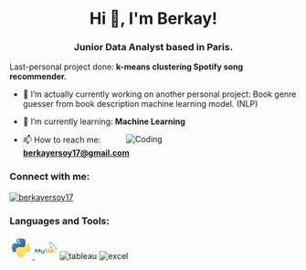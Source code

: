 <h1 align="center">Hi 👋, I'm Berkay!</h1>
<h3 align="center">Junior Data Analyst based in Paris.</h3>

Last-personal project done: **k-means clustering Spotify song recommender.**

- 🔭 I’m actually currently working on another personal project: Book genre guesser from book description machine learning model. (NLP)

- 🌱 I’m currently learning: **Machine Learning**

<img align="right" alt="Coding" width="300" src="https://media.tenor.com/lvLaG5hPCncAAAAC/data-analysis.gif">

- 📫 How to reach me: **berkayersoy17@gmail.com**

<h3 align="left">Connect with me:</h3>
<p align="left">
<a href="https://linkedin.com/in/berkayersoy17" target="blank"><img align="center" src="https://raw.githubusercontent.com/rahuldkjain/github-profile-readme-generator/master/src/images/icons/Social/linked-in-alt.svg" alt="berkayersoy17" height="30" width="40" /></a>
</p>

<h3 align="left">Languages and Tools:</h3>

  <p align="left">
  
  <a href="https://www.python.org" target="_blank" rel="noreferrer">
  <img src="https://raw.githubusercontent.com/devicons/devicon/master/icons/python/python-original.svg" alt="python" width="40" height="40"/>
  </a> 
  <img src="https://raw.githubusercontent.com/devicons/devicon/master/icons/mysql/mysql-original-wordmark.svg" alt="mysql" width="40" height="40"/> 
  <img src="https://www.svgviewer.dev/static-svgs/14592/tableau-icon.svg" alt="tableau" width="40" height="40"/> 
  <img src="https://upload.wikimedia.org/wikipedia/commons/thumb/a/ae/Antu_ms-excel.svg/2048px-Antu_ms-excel.svg.png" alt="excel" width="40" height="40"/> 


 
 
</p>

